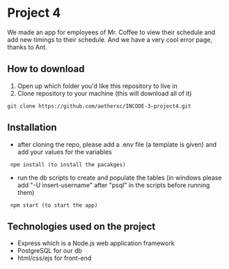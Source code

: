 # Project 4
We made an app for employees of Mr. Coffee to view their schedule and add new timings to their schedule. And we have a very cool error page, thanks to Ant.

## How to download
1. Open up which folder you'd like this repository to live in
2. Clone repository to your machine (this will download all of it)
```
git clone https://github.com/aetherxc/INCODE-3-project4.git
```

## Installation 
- after cloning the repo, please add a .env file (a template is given) and add your values for the variables 
```
 npm install (to install the pacakges)
```
- run the db scripts to create and populate the tables (in windows please add "-U insert-username" after "psql" in the scripts before running them)
```
 npm start (to start the app)
```

## Technologies used on the project
- Express which is a Node.js web application framework 
- PostgreSQL for our db
- html/css/ejs for front-end

